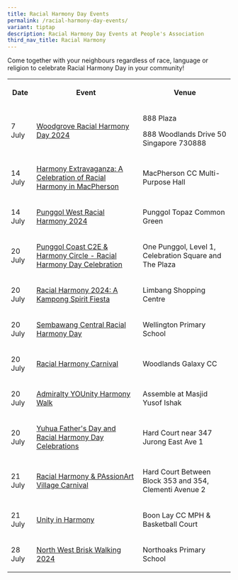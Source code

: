 ```yaml
---
title: Racial Harmony Day Events
permalink: /racial-harmony-day-events/
variant: tiptap
description: Racial Harmony Day Events at People's Association
third_nav_title: Racial Harmony
---
```

<p>Come together with your neighbours regardless of race, language or religion
to celebrate Racial Harmony Day in your community!</p>
<table style="minWidth: 75px">
<colgroup>
<col>
<col>
<col>
</colgroup>
<tbody>
<tr>
<th rowspan="1" colspan="1">
<p>Date</p>
</th>
<th rowspan="1" colspan="1">
<p>Event</p>
</th>
<th rowspan="1" colspan="1">
<p>Venue</p>
</th>
</tr>
<tr>
<td rowspan="1" colspan="1">
<p>7 July</p>
</td>
<td rowspan="1" colspan="1">
<p><a href="https://www.facebook.com/Woodgrove.OurHome/posts/pfbid02qRBB2RGF1ijS9WAGqW6SUfz2aJvL9WXRzJiymmB5N9SpemBPM4p87oSEnBZdBS2Bl" rel="noopener noreferrer nofollow" target="_blank">Woodgrove Racial Harmony Day 2024</a>
</p>
</td>
<td rowspan="1" colspan="1">
<p>888 Plaza</p>
<p>888 Woodlands Drive 50 Singapore 730888</p>
</td>
</tr>
<tr>
<td rowspan="1" colspan="1">
<p>14 July</p>
</td>
<td rowspan="1" colspan="1">
<p><a href="https://www.facebook.com/MacPherson.Spirit/posts/pfbid02xocDCijCr9rFaJgYFFbUQ1QUKpEKPCBkprZDGCeJcQhx4eXfcTREeG34vh5AGPP7l" rel="noopener noreferrer nofollow" target="_blank">Harmony Extravaganza: A Celebration of Racial Harmony in MacPherson </a>
</p>
</td>
<td rowspan="1" colspan="1">
<p>MacPherson CC Multi-Purpose Hall</p>
</td>
</tr>
<tr>
<td rowspan="1" colspan="1">
<p>14 July</p>
</td>
<td rowspan="1" colspan="1">
<p><a href="https://www.facebook.com/punggolwestcc/posts/pfbid0ECWcWwbnDjYqMmBAsYfGCwrR6kxDRhd9JARCU4p8FdzPzxz4cHnUwrGk6xhFXwqnl" rel="noopener noreferrer nofollow" target="_blank">Punggol West Racial Harmony 2024</a>
</p>
</td>
<td rowspan="1" colspan="1">
<p>Punggol Topaz Common Green</p>
</td>
</tr>
<tr>
<td rowspan="1" colspan="1">
<p>20 July</p>
</td>
<td rowspan="1" colspan="1">
<p><a href="https://www.onepa.gov.sg/events/punggol-coast-c2e-harmony-circle-racial-harmony-day-celebration-54511377" rel="noopener noreferrer nofollow" target="_blank">Punggol Coast C2E &amp; Harmony Circle - Racial Harmony Day Celebration</a>
</p>
</td>
<td rowspan="1" colspan="1">
<p>One Punggol, Level 1, Celebration Square and The Plaza</p>
</td>
</tr>
<tr>
<td rowspan="1" colspan="1">
<p>20 July</p>
</td>
<td rowspan="1" colspan="1">
<p><a href="https://www.facebook.com/groups/limbangview/permalink/10160179382801344/?rdid=LDo5yQULyjTwSa8t&amp;share_url=https%3A%2F%2Fwww.facebook.com%2Fshare%2Fp%2FXw8q3LqcJqg5dPLa%2F" rel="noopener noreferrer nofollow" target="_blank">Racial Harmony 2024: A Kampong Spirit Fiesta</a>
</p>
</td>
<td rowspan="1" colspan="1">
<p>Limbang Shopping Centre</p>
</td>
</tr>
<tr>
<td rowspan="1" colspan="1">
<p>20 July</p>
</td>
<td rowspan="1" colspan="1">
<p><a href="https://www.facebook.com/sembcentral/posts/pfbid034DhHH84qABzCx8wUCdSoP46QqBhFM8DWmesPxu7Krkf7d4jYtsFqEvSk6gTBT4Yil" rel="noopener noreferrer nofollow" target="_blank">Sembawang Central Racial Harmony Day</a>
</p>
</td>
<td rowspan="1" colspan="1">
<p>Wellington Primary School</p>
</td>
</tr>
<tr>
<td rowspan="1" colspan="1">
<p>20 July</p>
</td>
<td rowspan="1" colspan="1">
<p><a href="https://www.facebook.com/permalink.php?story_fbid=pfbid02ymJbZcN4dujhnFnJoatiZf2FMhMg57SSihuquyh14tPXT6ipfdy91wjbtzaXLzmnl&amp;id=100064593620152" rel="noopener noreferrer nofollow" target="_blank">Racial Harmony Carnival</a>
</p>
</td>
<td rowspan="1" colspan="1">
<p>Woodlands Galaxy CC</p>
</td>
</tr>
<tr>
<td rowspan="1" colspan="1">
<p>20 July</p>
</td>
<td rowspan="1" colspan="1">
<p><a href="https://www.facebook.com/OurAdmiralty/posts/pfbid02db1TRpdAE8tiA6nX62Ef819zhfWGEgjFcRevQ6HjykdvkqAiBoF2EzWRq3zJ6MRJl" rel="noopener noreferrer nofollow" target="_blank">Admiralty YOUnity Harmony Walk</a>
</p>
</td>
<td rowspan="1" colspan="1">
<p>Assemble at Masjid Yusof Ishak</p>
</td>
</tr>
<tr>
<td rowspan="1" colspan="1">
<p>20 July</p>
</td>
<td rowspan="1" colspan="1">
<p><a href="https://www.facebook.com/story.php?story_fbid=1028941005937701&amp;id=100064654330783&amp;rdid=DPWAfQluMILMRbDX" rel="noopener noreferrer nofollow" target="_blank">Yuhua Father's Day and Racial Harmony Day Celebrations </a>
</p>
</td>
<td rowspan="1" colspan="1">
<p>Hard Court near 347 Jurong East Ave 1</p>
</td>
</tr>
<tr>
<td rowspan="1" colspan="1">
<p>21 July</p>
</td>
<td rowspan="1" colspan="1">
<p><a href="https://www.facebook.com/share/pm1YdDRzym5pzFof/?mibextid=QwDbR1" rel="noopener noreferrer nofollow" target="_blank">Racial Harmony &amp; PAssionArt Village Carnival</a>
</p>
</td>
<td rowspan="1" colspan="1">
<p>Hard Court Between Block 353 and 354, Clementi Avenue 2</p>
</td>
</tr>
<tr>
<td rowspan="1" colspan="1">
<p>21 July</p>
</td>
<td rowspan="1" colspan="1">
<p><a href="https://go.gov.sg/unityinharmony" rel="noopener noreferrer nofollow" target="_blank">Unity in Harmony</a>
</p>
</td>
<td rowspan="1" colspan="1">
<p>Boon Lay CC MPH &amp; Basketball Court</p>
</td>
</tr>
<tr>
<td rowspan="1" colspan="1">
<p>28 July</p>
</td>
<td rowspan="1" colspan="1">
<p><a href="https://www.facebook.com/OurAdmiralty/posts/pfbid0p9tyCR6XfiHnXomEeYDJBFBNpFCbGf2fbP9iAxxsyRtyr9U9DargbeSsVfTkp6MRl" rel="noopener noreferrer nofollow" target="_blank">North West Brisk Walking 2024</a>
</p>
</td>
<td rowspan="1" colspan="1">
<p>Northoaks Primary School</p>
</td>
</tr>
</tbody>
</table>
<p></p>